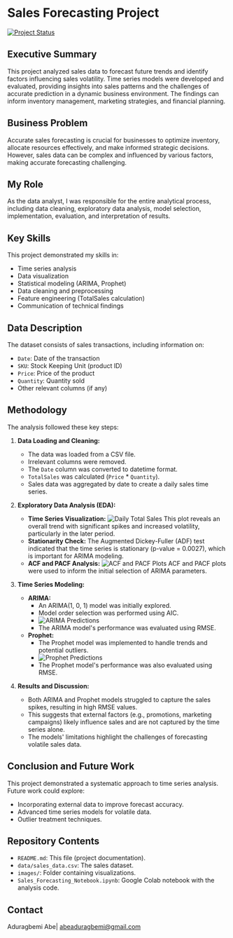 # Sales Forecasting Project

   [![Project Status](https://img.shields.io/badge/Status-Completed-brightgreen)](https://img.shields.io/badge/Status-Completed-brightgreen)

   ## Executive Summary

   This project analyzed sales data to forecast future trends and identify factors influencing sales volatility. Time series models were developed and evaluated, providing insights into sales patterns and the challenges of accurate prediction in a dynamic business environment. The findings can inform inventory management, marketing strategies, and financial planning.

   ## Business Problem

   Accurate sales forecasting is crucial for businesses to optimize inventory, allocate resources effectively, and make informed strategic decisions. However, sales data can be complex and influenced by various factors, making accurate forecasting challenging.

   ## My Role

   As the data analyst, I was responsible for the entire analytical process, including data cleaning, exploratory data analysis, model selection, implementation, evaluation, and interpretation of results.

   ## Key Skills

   This project demonstrated my skills in:

   * Time series analysis
   * Data visualization
   * Statistical modeling (ARIMA, Prophet)
   * Data cleaning and preprocessing
   * Feature engineering (TotalSales calculation)
   * Communication of technical findings

   ## Data Description

   The dataset consists of sales transactions, including information on:

   * `Date`: Date of the transaction
   * `SKU`: Stock Keeping Unit (product ID)
   * `Price`: Price of the product
   * `Quantity`: Quantity sold
   * Other relevant columns (if any)

   ## Methodology

   The analysis followed these key steps:

   1.  **Data Loading and Cleaning:**
       * The data was loaded from a CSV file.
       * Irrelevant columns were removed.
       * The `Date` column was converted to datetime format.
       * `TotalSales` was calculated (`Price` \* `Quantity`).
       * Sales data was aggregated by date to create a daily sales time series.

   2.  **Exploratory Data Analysis (EDA):**

       * **Time Series Visualization:**
           ![Daily Total Sales](images/daily_total_sales.png)
           This plot reveals an overall trend with significant spikes and increased volatility, particularly in the later period.
       * **Stationarity Check:**
           The Augmented Dickey-Fuller (ADF) test indicated that the time series is stationary (p-value = 0.0027), which is important for ARIMA modeling.
       * **ACF and PACF Analysis:**
           ![ACF and PACF Plots](images/acf_pacf_plots.png)
           ACF and PACF plots were used to inform the initial selection of ARIMA parameters.

   3.  **Time Series Modeling:**

       * **ARIMA:**
           * An ARIMA(1, 0, 1) model was initially explored.
           * Model order selection was performed using AIC.
           * ![ARIMA Predictions](images/arima_predictions.png)
           * The ARIMA model's performance was evaluated using RMSE.
       * **Prophet:**
           * The Prophet model was implemented to handle trends and potential outliers.
           * ![Prophet Predictions](images/prophet_predictions.png)
           * The Prophet model's performance was also evaluated using RMSE.

   4.  **Results and Discussion:**

       * Both ARIMA and Prophet models struggled to capture the sales spikes, resulting in high RMSE values.
       * This suggests that external factors (e.g., promotions, marketing campaigns) likely influence sales and are not captured by the time series alone.
       * The models' limitations highlight the challenges of forecasting volatile sales data.

   ## Conclusion and Future Work

   This project demonstrated a systematic approach to time series analysis. Future work could explore:

   * Incorporating external data to improve forecast accuracy.
   * Advanced time series models for volatile data.
   * Outlier treatment techniques.

   ## Repository Contents

   * `README.md`: This file (project documentation).
   * `data/sales_data.csv`: The sales dataset.
   * `images/`: Folder containing visualizations.
   * `Sales_Forecasting_Notebook.ipynb`: Google Colab notebook with the analysis code.

   ## Contact

   Aduragbemi Abe| abeaduragbemi@gmail.com
